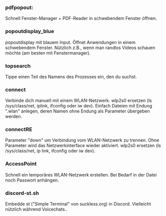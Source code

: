 ### pdfpopout:
Schnell Fenster-Manager + PDF-Reader in schwebendem Fenster öffnen.

### popoutdisplay_blue
popoutdisplay mit blauem Input. Öffnet Anwendungen in einem schwebendem Fenster. Nützlich z.B., wenn man randlos Videos schauen möchte (am besten mit Fenstermanager).

### topsearch
Tippe einen Teil des Namens des Prozesses ein, den du suchst.

### connect
Verbinde dich manuell mit einem WLAN-Netzwerk. wlp2s0 ersetzen (ls /sys/class/net, iplink, ifconfig oder iw dev).
Einfach Dateien mit Endung ".wlan" anlegen, deren Namen ohne Endung als Parameter übergeben werden.

### connectRE
Parameter "down" um Verbindung vom WLAN-Netzwerk zu trennen. Ohne Parameter wird das Netzwerkinterface wieder aktiviert. wlp2s0 ersetzen (ls /sys/class/net, ip link, ifconfig oder iw dev).

### AccessPoint
Schnell ein temporäres WLAN-Netzwerk erstellen. Bei Bedarf in der Datei noch Passwort anhängen.

### discord-st.sh
Embedde st ("Simple Terminal" von suckless.org) in Discord. Vielleicht nützlich während Voicechats..
